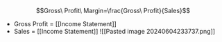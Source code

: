 $$Gross\ Profit\ Margin=\frac{Gross\ Profit}{Sales}$$
- Gross Profit = [[Income Statement]]
- Sales = [[Income Statement]]
![[Pasted image 20240604233737.png]]